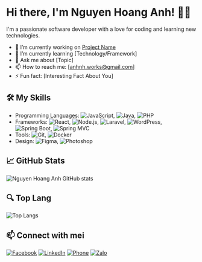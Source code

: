 # Hi there, I'm Nguyen Hoang Anh! 👋👋

I'm a passionate software developer with a love for coding and learning new technologies. 

- 🔭 I’m currently working on [Project Name](link-to-project)
- 🌱 I’m currently learning [Technology/Framework]
- 💬 Ask me about [Topic]
- 📫 How to reach me: [anhnh.works@gmail.com]
- ⚡ Fun fact: [Interesting Fact About You]

## 🛠️ My Skills

- Programming Languages: ![JavaScript](https://img.shields.io/badge/-JavaScript-333333?style=flat&logo=javascript), ![Java](https://img.shields.io/badge/-Java-333333?style=flat&logo=openjdk), ![PHP](https://img.shields.io/badge/-PHP-333333?style=flat&logo=php)
- Frameworks: ![React](https://img.shields.io/badge/-React-333333?style=flat&logo=react), ![Node.js](https://img.shields.io/badge/-Node.js-333333?style=flat&logo=node.js), ![Laravel](https://img.shields.io/badge/-Laravel-333333?style=flat&logo=laravel), ![WordPress](https://img.shields.io/badge/-WordPress-333333?style=flat&logo=wordpress), ![Spring Boot](https://img.shields.io/badge/-Spring%20Boot-333333?style=flat&logo=spring-boot), ![Spring MVC](https://img.shields.io/badge/-Spring%20MVC-333333?style=flat&logo=spring)
- Tools: ![Git](https://img.shields.io/badge/-Git-333333?style=flat&logo=git), ![Docker](https://img.shields.io/badge/-Docker-333333?style=flat&logo=docker)
- Design: ![Figma](https://img.shields.io/badge/-Figma-333333?style=flat&logo=figma), ![Photoshop](https://img.shields.io/badge/-Photoshop-333333?style=flat&logo=adobe-photoshop)

## 📈 GitHub Stats

![Nguyen Hoang Anh GitHub stats](https://github-readme-stats.vercel.app/api?username=AnhTechnologies&show_icons=true&theme=radical)

## 🔍 Top Lang

![Top Langs](https://github-readme-stats.vercel.app/api/top-langs/?username=AnhTechnologies&layout=compact&theme=radical)

## 📫 Connect with meℹ️

[![Facebook](https://img.shields.io/badge/-Facebook-1877F2?style=flat&logo=facebook&logoColor=white)](https://www.facebook.com/anhtech21)
[![LinkedIn](https://img.shields.io/badge/-LinkedIn-0077B5?style=flat&logo=linkedin&logoColor=white)](https://www.linkedin.com/in/AnhTechnologies)
[![Phone](https://img.shields.io/badge/-Phone-34b7f1?style=flat&logo=phone&logoColor=white)](tel:+84779363295)
[![Zalo](https://img.shields.io/badge/-Zalo-0085CA?style=flat&logo=wechat&logoColor=white)](https://zalo.me/0779363295)


